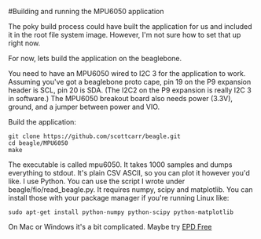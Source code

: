 #Building and running the MPU6050 application

The poky build process could have built the application for us and included it in
the root file system image.  However, I'm not sure how to set that up right now.

For now, lets build the application on the beaglebone.

You need to have an MPU6050 wired to I2C 3 for the application to work.  Assuming 
you've got a beaglebone proto cape, pin 19 on the P9 expansion
header is SCL, pin 20 is SDA.  (The I2C2 on the P9 expansion is really
I2C 3 in software.)  The MPU6050 breakout board also needs power (3.3V), 
ground, and a jumper between power and VIO.

Build the application:

    git clone https://github.com/scottcarr/beagle.git
    cd beagle/MPU6050
    make

The executable is called mpu6050.  It takes 1000 samples and dumps everything to
stdout.  It's plain CSV ASCII, so you can plot it however you'd like.  I use
Python.  You can use the script I wrote under beagle/fio/read_beagle.py.  It
requires numpy, scipy and matplotlib.  You can install those with your package
manager if you're running Linux like:

    sudo apt-get install python-numpy python-scipy python-matplotlib

On Mac or Windows it's a bit complicated.  Maybe try [EPD Free](http://www.enthought.com/products/epd_free.php)
